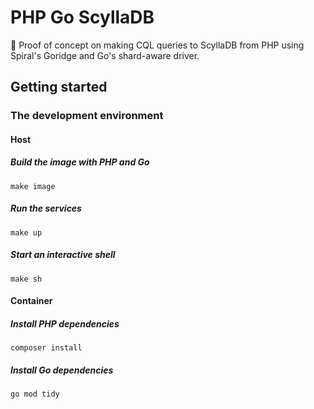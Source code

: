 # PHP Go ScyllaDB
:ghost: Proof of concept on making CQL queries to ScyllaDB from PHP using Spiral's Goridge and Go's shard-aware driver.

## Getting started

### The development environment

#### Host

##### Build the image with PHP and Go
```shell
make image
```

##### Run the services
```shell
make up
```

##### Start an interactive shell
```shell
make sh
```

#### Container

##### Install PHP dependencies
```shell
composer install
```

##### Install Go dependencies
```shell
go mod tidy
```
